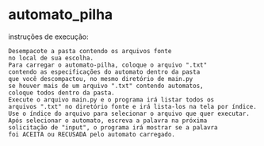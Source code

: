# automato_pilha
instruções de execução:

    Desempacote a pasta contendo os arquivos fonte
    no local de sua escolha.
    Para carregar o automato-pilha, coloque o arquivo ".txt"
    contendo as especificações do automato dentro da pasta
    que você descompactou, no mesmo diretório de main.py
    se houver mais de um arquivo ".txt" contendo automatos,
    coloque todos dentro da pasta.
    Execute o arquivo main.py e o programa irá listar todos os
    arquivos ".txt" no diretório fonte e irá lista-los na tela por índice.
    Use o índice do arquivo para selecionar o arquivo que quer executar.
    Após selecionar o automato, escreva a palavra na próxima
    solicitação de "input", o programa irá mostrar se a palavra
    foi ACEITA ou RECUSADA pelo automato carregado. 